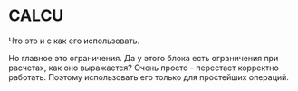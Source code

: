 # CALCU

Что это и с как его использовать.

Но главное это ограничения. Да у этого блока есть ограничения при расчетах, как оно выражается? Очень просто - перестает корректно работать. Поэтому использовать его только для простейших операций.
